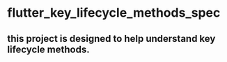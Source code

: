 # flutter_key_lifecycle_methods_spec


## this project is designed to help understand key lifecycle methods.
